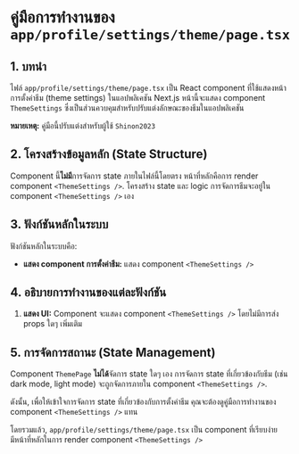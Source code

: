 # คู่มือการทำงานของ `app/profile/settings/theme/page.tsx`

## 1. บทนำ

ไฟล์ `app/profile/settings/theme/page.tsx` เป็น React component ที่ใช้แสดงหน้าการตั้งค่าธีม (theme settings) ในแอปพลิเคชัน Next.js หน้านี้จะแสดง component `ThemeSettings` ซึ่งเป็นส่วนควบคุมสำหรับปรับแต่งลักษณะของธีมในแอปพลิเคชัน

**หมายเหตุ:** คู่มือนี้ปรับแต่งสำหรับผู้ใช้ `Shinon2023`

## 2. โครงสร้างข้อมูลหลัก (State Structure)

Component นี้**ไม่มี**การจัดการ state ภายในไฟล์นี้โดยตรง หน้าที่หลักคือการ render component `<ThemeSettings />`. โครงสร้าง state และ logic การจัดการธีมจะอยู่ใน component `<ThemeSettings />` เอง

## 3. ฟังก์ชันหลักในระบบ

ฟังก์ชันหลักในระบบคือ:

*   **แสดง component การตั้งค่าธีม:** แสดง component `<ThemeSettings />`

## 4. อธิบายการทำงานของแต่ละฟังก์ชัน

1.  **แสดง UI:** Component จะแสดง component `<ThemeSettings />` โดยไม่มีการส่ง props ใดๆ เพิ่มเติม

## 5. การจัดการสถานะ (State Management)

Component `ThemePage` **ไม่ได้**จัดการ state ใดๆ เอง การจัดการ state ที่เกี่ยวข้องกับธีม (เช่น dark mode, light mode) จะถูกจัดการภายใน component `<ThemeSettings />`.

ดังนั้น, เพื่อให้เข้าใจการจัดการ state ที่เกี่ยวข้องกับการตั้งค่าธีม คุณจะต้องดูคู่มือการทำงานของ component `<ThemeSettings />` แทน

โดยรวมแล้ว, `app/profile/settings/theme/page.tsx` เป็น component ที่เรียบง่าย มีหน้าที่หลักในการ render component `<ThemeSettings />`